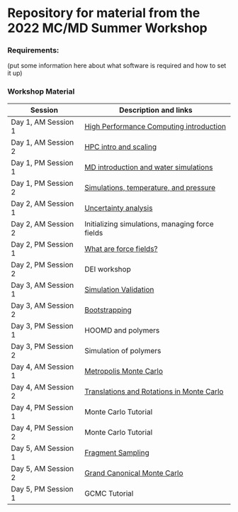 # Repository for material from the 2022 MC/MD Summer Workshop

### Requirements:
(put some information here about what software is required and how to set it up)

### Workshop Material

| Session             |   Description and links      |
|---------------------|---------------------|
| Day 1, AM Session 1 | [High Performance Computing introduction](intro_simulation_hpc/README.md)           |              
| Day 1, AM Session 2 | [HPC intro and scaling](intro_simulation_hpc/README.md) |               
| Day 1, PM Session 1 | [MD introduction and water simulations](md_simulation/README.md)     |                
| Day 1, PM Session 2 | [Simulations, temperature, and pressure](md_simulatio/README.md)                    |        
| Day 2, AM Session 1 | [Uncertainty analysis](uncertainty/README.md)                |               
| Day 2, AM Session 2 | Initializing simulations, managing force fields      	      	    |           
| Day 2, PM Session 1 | [What are force fields?](force_fields/README.md)        |               
| Day 2, PM Session 2 | DEI workshop      	      	    |            
| Day 3, AM Session 1 | [Simulation Validation](validation/README.md)     	      	    |            
| Day 3, AM Session 2 | [Bootstrapping](bootstrapping/README.md)      	      	    |               
| Day 3, PM Session 1 | HOOMD and polymers      	      	    |               
| Day 3, PM Session 2 | Simulation of polymers      	      	    |             
| Day 4, AM Session 1 | [Metropolis Monte Carlo](Monte_Carlo/README.md)  	      	    |               
| Day 4, AM Session 2 | [Translations and Rotations in Monte Carlo](Monte_Carlo/README.md)      	      	    |               
| Day 4, PM Session 1 | Monte Carlo Tutorial        	      	    |               
| Day 4, PM Session 2 | Monte Carlo Tutorial     	      	    |               
| Day 5, AM Session 1 | [Fragment Sampling](Monte_Carlo/Theory/Fragment_MC.pptx)     	      	    |             
| Day 5, AM Session 2 | [Grand Canonical Monte Carlo](Monte_Carlo/Theory/GCMC.pptx)      	      	    |             
| Day 5, PM Session 1 | GCMC Tutorial      	      	    |             
